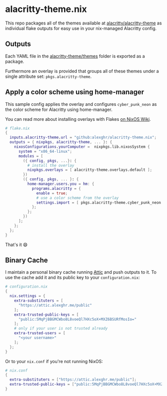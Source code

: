 # alacritty-theme.nix

This repo packages all of the themes available at [alacritty/alacritty-theme](https://github.com/alacritty/alacritty-theme)
as individual flake outputs for easy use in your nix-managed Alacritty config.

## Outputs

Each YAML file in the [alacritty-theme/themes](https://github.com/alacritty/alacritty-theme/tree/0fb8868d6389014fd551851df7153e4ca2590790/themes) folder is exported as a package.

Furthermore an overlay is provided that groups all of these themes under a single attribute set: `pkgs.alacritty-theme`.

## Apply a color scheme using home-manager

This sample config applies the overlay and configures `cyber_punk_neon` as the color scheme for Alacritty using home-manager.

You can read more about installing overlays with Flakes [on NixOS Wiki](https://nixos.wiki/wiki/Flakes#Importing_packages_from_multiple_channels).

```nix
# flake.nix
{
  inputs.alacritty-theme.url = "github:alexghr/alacritty-theme.nix";
  outputs = { nixpkgs, alacritty-theme, ... }: {
    nixosConfigurations.yourComputer =  nixpkgs.lib.nixosSystem {
      system = "x86_64-linux";
      modules = [
        ({ config, pkgs, ...}: {
          # install the overlay
          nixpkgs.overlays = [ alacritty-theme.overlays.default ];
        })
        ({ config, pkgs, ... }: {
          home-manager.users.you = hm: {
            programs.alacritty = {
              enable = true;
              # use a color scheme from the overlay
              settings.import = [ pkgs.alacritty-theme.cyber_punk_neon ];
            };
          };
        })
      ];
    };
  };
}
```

That's it :smile:

## Binary Cache

I maintain a personal binary cache running [Attic](https://github.com/zhaofengli/attic) and push outputs to it. To use the cache add it and its public key to your `configuration.nix`:

```nix
# configuration.nix
{
  nix.settings = {
    extra-substituters = [
      "https://attic.alexghr.me/public"
    ];
    extra-trusted-public-keys = [
      "public:5MqPjBBGMCWbo8L8voeQl7HXc5oX+MXZ6BSURfMosIo="
    ];
    # only if your user is not trusted already
    extra-trusted-users = [
      "<your username>"
    ];
  };
}
```

Or to your `nix.conf` if you're not running NixOS:

```nix
# nix.conf
{
  extra-substituters = ["https://attic.alexghr.me/public"];
  extra-trusted-public-keys = ["public:5MqPjBBGMCWbo8L8voeQl7HXc5oX+MXZ6BSURfMosIo="];
}
```
